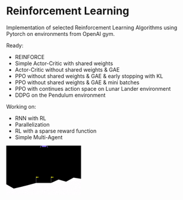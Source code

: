 # Reinforcement Learning
Implementation of selected Reinforcement Learning Algorithms using Pytorch on environments from OpenAI gym.

Ready:
* REINFORCE
* Simple Actor-Critic with shared weights
* Actor-Critic without shared weights & GAE
* PPO without shared weights & GAE & early stopping with KL
* PPO without shared weights & GAE & mini batches
* PPO with continues action space on Lunar Lander environment
* DDPG on the Pendulum environment

Working on:
* RNN with RL
* Parallelization
* RL with a sparse reward function
* Simple Multi-Agent

![](lunar_lander.gif)
